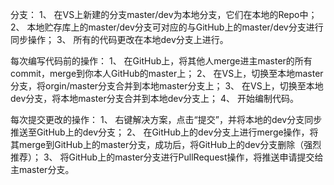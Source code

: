 分支：
1、 在VS上新建的分支master/dev为本地分支，它们在本地的Repo中；
2、 本地贮存库上的master/dev分支可对应的与GitHub上的master/dev分支进行同步操作；
3、 所有的代码更改在本地dev分支上进行。

每次编写代码前的操作：
1、 在GitHub上，将其他人merge进主master的所有commit，merge到你本人GitHub的master上；
2、 在VS上，切换至本地master分支，将orgin/master分支合并到本地master分支上；
3、 在VS上，切换至本地dev分支，将本地master分支合并到本地dev分支上；
4、 开始编制代码。

每次提交更改的操作：
1、 右键解决方案，点击“提交”，并将本地的dev分支同步推送至GitHub上的dev分支；
2、 在GitHub上的dev分支上进行merge操作，将其merge到GitHub上的master分支，成功后，将GitHub上的dev分支删除（强烈推荐）；
3、 将GitHub上的master分支进行PullRequest操作，将推送申请提交给主master分支。
